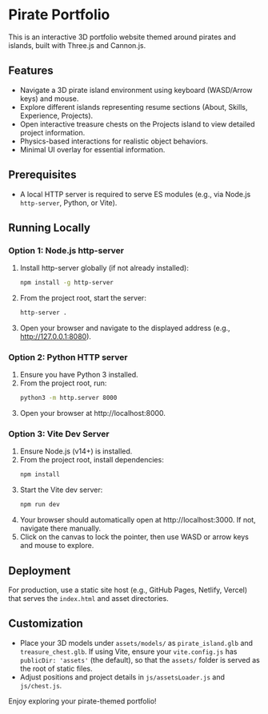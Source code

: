 # Pirate Portfolio

This is an interactive 3D portfolio website themed around pirates and islands, built with Three.js and Cannon.js.

## Features
- Navigate a 3D pirate island environment using keyboard (WASD/Arrow keys) and mouse.
- Explore different islands representing resume sections (About, Skills, Experience, Projects).
- Open interactive treasure chests on the Projects island to view detailed project information.
- Physics-based interactions for realistic object behaviors.
- Minimal UI overlay for essential information.

## Prerequisites
- A local HTTP server is required to serve ES modules (e.g., via Node.js `http-server`, Python, or Vite).

## Running Locally

### Option 1: Node.js http-server
1. Install http-server globally (if not already installed):
   ```bash
   npm install -g http-server
   ```
2. From the project root, start the server:
   ```bash
   http-server .
   ```
3. Open your browser and navigate to the displayed address (e.g., http://127.0.0.1:8080).

### Option 2: Python HTTP server
1. Ensure you have Python 3 installed.
2. From the project root, run:
   ```bash
   python3 -m http.server 8000
   ```
3. Open your browser at http://localhost:8000.

### Option 3: Vite Dev Server
1. Ensure Node.js (v14+) is installed.
2. From the project root, install dependencies:
   ```bash
   npm install
   ```
3. Start the Vite dev server:
   ```bash
   npm run dev
   ```
4. Your browser should automatically open at http://localhost:3000. If not, navigate there manually.
5. Click on the canvas to lock the pointer, then use WASD or arrow keys and mouse to explore.

## Deployment
For production, use a static site host (e.g., GitHub Pages, Netlify, Vercel) that serves the `index.html` and asset directories.

## Customization
- Place your 3D models under `assets/models/` as `pirate_island.glb` and `treasure_chest.glb`. If using Vite, ensure your `vite.config.js` has `publicDir: 'assets'` (the default), so that the `assets/` folder is served as the root of static files.
- Adjust positions and project details in `js/assetsLoader.js` and `js/chest.js`.

Enjoy exploring your pirate-themed portfolio!
